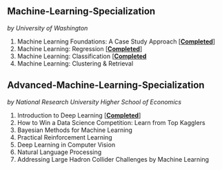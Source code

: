 

## Machine-Learning-Specialization
_by University of Washington_

1. Machine Learning Foundations: A Case Study Approach [[__Completed__](https://www.coursera.org/account/accomplishments/certificate/T4BSXMHY9FK4)]
2. Machine Learning: Regression [[__Completed__](https://www.coursera.org/account/accomplishments/certificate/RLJH74ZZAEAT)]
3. Machine Learning: Classification [[__Completed__](https://www.coursera.org/account/accomplishments/certificate/WJ6AU43S8YUK)
4. Machine Learning: Clustering & Retrieval

## Advanced-Machine-Learning-Specialization
_by National Research University Higher School of Economics_

1. Introduction to Deep Learning [[__Completed__](https://www.coursera.org/account/accomplishments/certificate/XN2B7T4AJX8C)]
2. How to Win a Data Science Competition: Learn from Top Kagglers
3. Bayesian Methods for Machine Learning
4. Practical Reinforcement Learning
5. Deep Learning in Computer Vision
6. Natural Language Processing
7. Addressing Large Hadron Collider Challenges by Machine Learning
